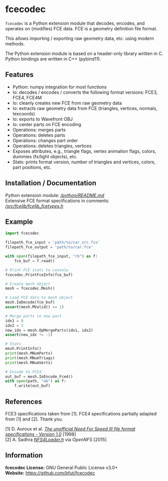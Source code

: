 # fcecodec
`fcecodec` is a Python extension module that decodes, encodes, and operates on
(modifies) FCE data. FCE is a geometry definition file format.

This allows importing / exporting raw geometry data, etc. using modern methods.

The Python extension module is based on a header-only library written in C.
Python bindings are written in C++ (pybind11).

## Features
* Python: numpy integration for most functions
* Io: decodes / encodes / converts the following format versions: FCE3, FCE4, FCE4M
* Io: cleanly creates new FCE from raw geometry data
* Io: extracts raw geometry data from FCE (triangles, vertices, normals, texcoords)
* Io: exports to Wavefront OBJ
* Io: center parts on FCE encoding
* Operations: merges parts
* Operations: deletes parts
* Operations: changes part order
* Operations: deletes triangles, vertices
* Exposes attributes, e.g., triangle flags, vertex animation flags, colors, dummies (fx/light objects), etc.
* Stats: prints format version, number of triangles and vertices, colors, part positions, etc.

## Installation / Documentation
Python extension module: [_/python/README.md_](/python/README.md)<br/>
Extensive FCE format specifications in comments: [_/src/fcelib/fcelib_fcetypes.h_](/src/fcelib/fcelib_fcetypes.h)<br/>

## Example
```py
import fcecodec

filepath_fce_input = 'path/to/car_src.fce'
filepath_fce_output = 'path/to/car.fce'

with open(filepath_fce_input, "rb") as f:
    fce_buf = f.read()

# Print FCE stats to console
fcecodec.PrintFceInfo(fce_buf)

# Create mesh object
mesh = fcecodec.Mesh()

# Load FCE data to mesh object
mesh.IoDecode(fce_buf)
assert(mesh.MValid() == 1)

# Merge parts to new part
idx1 = 0
idx2 = 3
new_idx = mesh.OpMergeParts(idx1, idx2)
assert(new_idx != -1)

# Stats
mesh.PrintInfo()
print(mesh.MNumParts)
print(mesh.MNumTriags)
print(mesh.MNumVerts)

# Encode to FCE4
out_buf = mesh.IoEncode_Fce4()
with open(path, "wb") as f:
    f.write(out_buf)
```

## References
FCE3 specifications taken from [1]. FCE4 specifications partially adapted from
[1] and [2]. Thank you.

[1] D. Auroux et al. [_The unofficial Need For Speed III file format specifications - Version 1.0_](/references/unofficial_nfs3_file_specs_10.txt) [1998]<br/>
[2] A. Sadhra [_NFS4Loader.h_](/references/OpenNFS/NFS4Loader.h) via _OpenNFS_ [2015]<br/>

## Information
__fcecodec License:__ GNU General Public License v3.0+<br/>
__Website:__ <https://github.com/bfut/fcecodec>